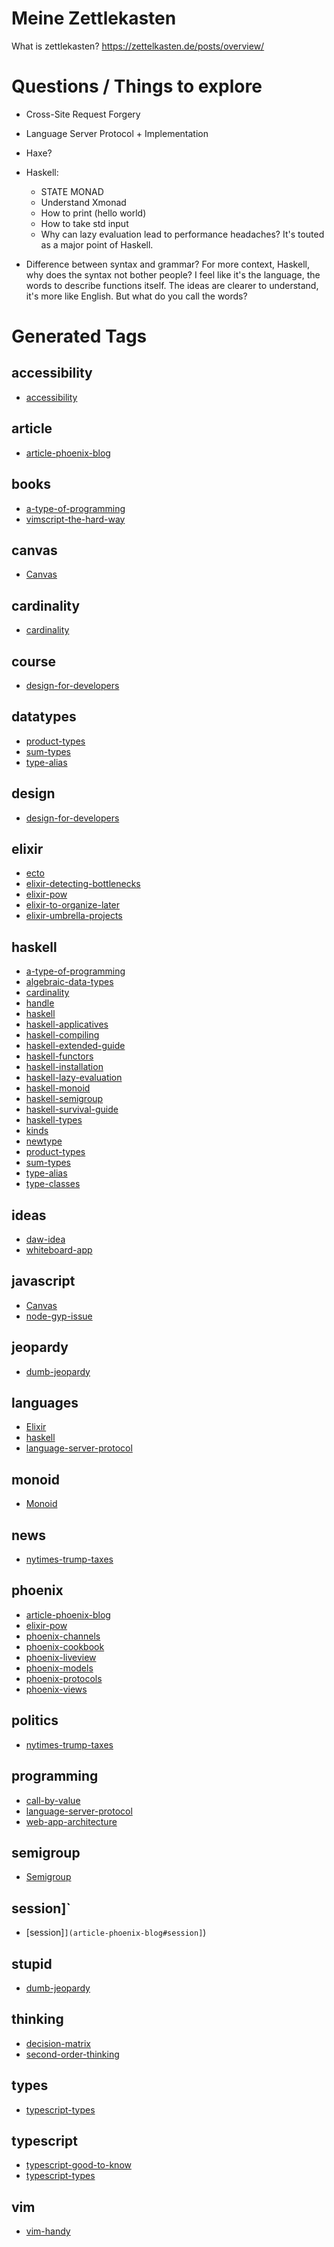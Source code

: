 # Meine Zettlekasten

What is zettlekasten?
https://zettelkasten.de/posts/overview/


# Questions / Things to explore
- Cross-Site Request Forgery

- Language Server Protocol + Implementation
- Haxe?
- Haskell:
  - STATE MONAD
  - Understand Xmonad
  - How to print (hello world)
  - How to take std input
  - Why can lazy evaluation lead to performance headaches? It's touted as a major point of Haskell.

- Difference between syntax and grammar?
For more context, Haskell, why does the syntax not bother people?
I feel like it's the language, the words to describe functions itself.
The ideas are clearer to understand, it's more like English.
But what do you call the words?

# Generated Tags

## accessibility

- [accessibility](accessibility)

## article

- [article-phoenix-blog](article-phoenix-blog)

## books

- [a-type-of-programming](a-type-of-programming)
- [vimscript-the-hard-way](vimscript-the-hard-way)

## canvas

- [Canvas](canvas#Canvas)

## cardinality

- [cardinality](cardinality)

## course

- [design-for-developers](design-for-developers)

## datatypes

- [product-types](product-types)
- [sum-types](sum-types)
- [type-alias](type-alias)

## design

- [design-for-developers](design-for-developers)

## elixir

- [ecto](ecto)
- [elixir-detecting-bottlenecks](elixir-detecting-bottlenecks)
- [elixir-pow](elixir-pow)
- [elixir-to-organize-later](elixir-to-organize-later)
- [elixir-umbrella-projects](elixir-umbrella-projects)

## haskell

- [a-type-of-programming](a-type-of-programming)
- [algebraic-data-types](algebraic-data-types)
- [cardinality](cardinality)
- [handle](handle)
- [haskell](haskell)
- [haskell-applicatives](haskell-applicatives)
- [haskell-compiling](haskell-compiling)
- [haskell-extended-guide](haskell-extended-guide)
- [haskell-functors](haskell-functors)
- [haskell-installation](haskell-installation)
- [haskell-lazy-evaluation](haskell-lazy-evaluation)
- [haskell-monoid](haskell-monoid)
- [haskell-semigroup](haskell-semigroup)
- [haskell-survival-guide](haskell-survival-guide)
- [haskell-types](haskell-types)
- [kinds](kinds)
- [newtype](newtype)
- [product-types](product-types)
- [sum-types](sum-types)
- [type-alias](type-alias)
- [type-classes](type-classes)

## ideas

- [daw-idea](daw-idea)
- [whiteboard-app](whiteboard-app)

## javascript

- [Canvas](canvas#Canvas)
- [node-gyp-issue](node-gyp-issue)

## jeopardy

- [dumb-jeopardy](dumb-jeopardy)

## languages

- [Elixir](elixir#Elixir)
- [haskell](haskell)
- [language-server-protocol](language-server-protocol)

## monoid

- [Monoid](monoid#Monoid)

## news

- [nytimes-trump-taxes](nytimes-trump-taxes)

## phoenix

- [article-phoenix-blog](article-phoenix-blog)
- [elixir-pow](elixir-pow)
- [phoenix-channels](phoenix-channels)
- [phoenix-cookbook](phoenix-cookbook)
- [phoenix-liveview](phoenix-liveview)
- [phoenix-models](phoenix-models)
- [phoenix-protocols](phoenix-protocols)
- [phoenix-views](phoenix-views)

## politics

- [nytimes-trump-taxes](nytimes-trump-taxes)

## programming

- [call-by-value](call-by-value)
- [language-server-protocol](language-server-protocol)
- [web-app-architecture](web-app-architecture)

## semigroup

- [Semigroup](semigroup#Semigroup)

## session]`

- [session]`](article-phoenix-blog#session]`)

## stupid

- [dumb-jeopardy](dumb-jeopardy)

## thinking

- [decision-matrix](decision-matrix)
- [second-order-thinking](second-order-thinking)

## types

- [typescript-types](typescript-types)

## typescript

- [typescript-good-to-know](typescript-good-to-know)
- [typescript-types](typescript-types)

## vim

- [vim-handy](vim-handy)
